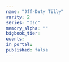 ```yaml
---
name: "Off-Duty Tilly"
rarity: 2
series: "dsc"
memory_alpha: ""
bigbook_tier:
events:
in_portal:
published: false
---
```

